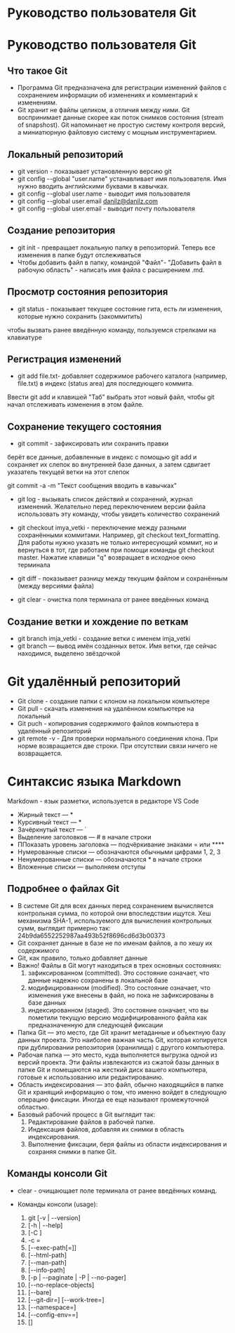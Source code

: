 # Руководство пользователя Git
# Руководство пользователя Git
## Что такое Git
* Программа Git предназначена для регистрации изменений файлов с сохранением информации об изменениях и комментарий к изменениям.
* Git хранит не файлы целиком, а отличия между ними.
Git воспринимает данные скорее как поток снимков состояния (stream of snapshost). Git напоминает не простую систему контроля версий, а миниатюрную файловую систему с мощным инструментарием.


## Локальный репозиторий
* git version - показывает установленную версию git
* git config --global "user.name" устанавливает имя пользователя. Имя нужно вводить английскими буквами в кавычках.
* git config --global user.name - выводит имя пользователя
* git config --global user.email danilz@danilz.com
* git config --global user.email - выводит почту пользователя
## Создание репозитория
* git init - превращает локальную папку в репозиторий. Теперь все изменения в папке будут отслеживаться
* Чтобы добавить файл в папку, командой "Файл"- "Добавить файл в рабочую область" - написать имя файла с расширением .md. 
## Просмотр состояния репозитория
* git status - показывает текущее состояние гита, есть ли изменения, которые нужно сохранить (закоммитить)

чтобы вызвать ранее введённую команду, пользуемся стрелками на клавиатуре

## Регистрация изменений
* git add file.txt- добавляет содержимое рабочего каталога (например, file.txt) в индекс (status area) для последующего коммита. 

 Ввести git add и клавишей "Таб" выбрать этот новый файл, чтобы git начал отслеживать изменения в этом файле.
 ## Сохранение текущего состояния
* git commit - зафиксировать или сохранить правки
  
берёт все данные, добавленные в индекс с помощью git add и сохраняет их слепок во внутренней базе данных, а затем сдвигает указатель текущей ветки на этот слепок

git commit -a -m "Текст сообщения вводить в кавычках"
* git log - вызывать список действий и сохранений, журнал изменений. Желательно перед переключением версии файла использовать эту команду, чтобы увидеть количество сохранений
* git checkout imya_vetki - переключение между разными сохранёнными коммитами. Например, git checkout text_formatting. Для работы нужно указать не только интересующий коммит, но и вернуться в тот, где работаем при помощи команды git checkout master. Нажатие клавиши "q" возвращает в исходное окно терминала
* git diff - показывает разницу между текущим файлом и сохранённым (между версиями файла)

* git clear - очистка поля терминала от ранее введённых команд

## Создание ветки и хождение по веткам
* git branch imja_vetki - создание ветки с именем imja_vetki
* git branch —  вывод имён созданных веток. Имя ветки, где сейчас находимся, выделено звёздочкой

# Git удалённый репозиторий

* Git clone - создание папки с клоном на локальном компьютере
* Git pull - скачать изменения на удалённом компьютере на локальный
* Git puch - копирования содержимого файлов компьютера в удалённый репозиторий
* git remote -v - Для проверки нормального соединения клона. При норме возвращается две строки.
При отсутствии связи ничего не возвращается.


# Синтаксис языка Markdown
Markdown - язык разметки, используется в редакторе VS Code
* Жирный текст — *
* Курсивный текст — *
* Зачёркнутый текст — `
* Выделение заголовков — # в начале строки
* ППоказать уровень заголовка — подчёркивание знаками = или ****
* Нумерованные списки — обозначаются обычными цифрами 1, 2, 3
* Ненумерованные списки — обозначаются * в начале строки
* Вложенные списки — выполняем отступы

## Подробнее о файлах Git
* В системе Git для всех данных перед сохранением вычисляется контрольная сумма, по которой они впоследствии ищутся.
Хеш механизма SHA-1, используемого для вычисления контрольных сумм, выглядит примерно так:
24b9da6552252987aa493b52f8696cd6d3b00373
* Git сохраняет данные в базе не по именам файлов, а по хешу их содержимого
* Git, как правило, только добавляет данные
* Важно! Файлы в Git могут находиться в трех основных состояниях: 
    1. зафиксированном (committed). Это состояние означает, что данные надежно сохранены в локальной базе
    2. модифицированном (modified). Это состояние означает, что изменения уже внесены в файл, но пока не зафиксированы в базе данных
    3. индексированном (staged). Это состояние означает, что вы пометили текущую версию модифицированного файла как предназначенную для следующей фиксации
* Папка Git — это место, где Git хранит метаданные и объектную базу данных проекта. Это наиболее важная часть Git, которая копируется при дублировании репозитория (хранилища) с другого компьютера.
* Рабочая папка — это место, куда выполняется выгрузка одной из версий проекта. Эти файлы извлекаются из сжатой базы данных в папке Git и помещаются на жесткий диск вашего компьютера, готовые к использованию или редактированию.
* Область индексирования — это файл, обычно находящийся в папке Git и хранящий информацию о том, что именно войдет в следующую операцию фиксации. Иногда ее еще называют промежуточной областью.
* Базовый рабочий процесс в Git выглядит так:
    1. Редактирование файлов в рабочей папке.
    2. Индексация файлов, добавляя их снимки в область индексирования.
    3. Выполнение фиксации, беря файлы из области индексирования и сохраняя снимки в папке Git.

## Команды консоли Git
* clear - очищающает поле
терминала от ранее введённых команд.

* Команды консоли (usage):
    1. git [-v | --version]
    2. [-h | --help]
    3. [-C <path>]
    4. -c <name> = <value>
    5. [--exec-path[=<path>]] 
    6. [--html-path] 
    7. [--man-path] 
    8. [--info-path]
    9. [-p | --paginate | -P | --no-pager] 
    10. [--no-replace-objects] 
    11. [--bare]
    12. [--git-dir=<path>] [--work-tree=<path>] 
    13. [--namespace=<name>]
    14. [--config-env=<name>=<envvar>] <command> 
    15. [<args>]

